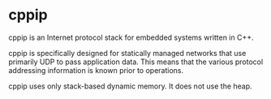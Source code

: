 # cppip
cppip is an Internet protocol stack for embedded systems written in C++.

cppip is specifically designed for statically managed networks that
use primarily UDP to pass application data.  This means that the
various protocol addressing information is known prior to operations.

cppip uses only stack-based dynamic memory.  It does not use the heap.
